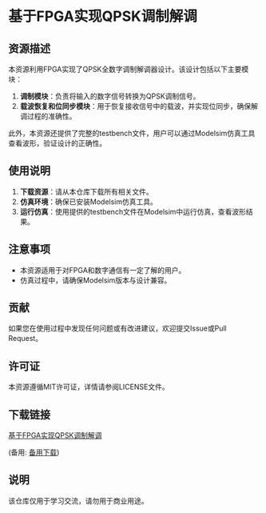 # 基于FPGA实现QPSK调制解调

## 资源描述

本资源利用FPGA实现了QPSK全数字调制解调器设计。该设计包括以下主要模块：

1. **调制模块**：负责将输入的数字信号转换为QPSK调制信号。
2. **载波恢复和位同步模块**：用于恢复接收信号中的载波，并实现位同步，确保解调过程的准确性。

此外，本资源还提供了完整的testbench文件，用户可以通过Modelsim仿真工具查看波形，验证设计的正确性。

## 使用说明

1. **下载资源**：请从本仓库下载所有相关文件。
2. **仿真环境**：确保已安装Modelsim仿真工具。
3. **运行仿真**：使用提供的testbench文件在Modelsim中运行仿真，查看波形结果。

## 注意事项

- 本资源适用于对FPGA和数字通信有一定了解的用户。
- 仿真过程中，请确保Modelsim版本与设计兼容。

## 贡献

如果您在使用过程中发现任何问题或有改进建议，欢迎提交Issue或Pull Request。

## 许可证

本资源遵循MIT许可证，详情请参阅LICENSE文件。

## 下载链接
[基于FPGA实现QPSK调制解调](https://pan.quark.cn/s/c105e3e0d7f6) 

(备用: [备用下载](https://pan.baidu.com/s/1a_gncRyh3p-h4G9pwBU5Fg?pwd=1234))

## 说明

该仓库仅用于学习交流，请勿用于商业用途。
